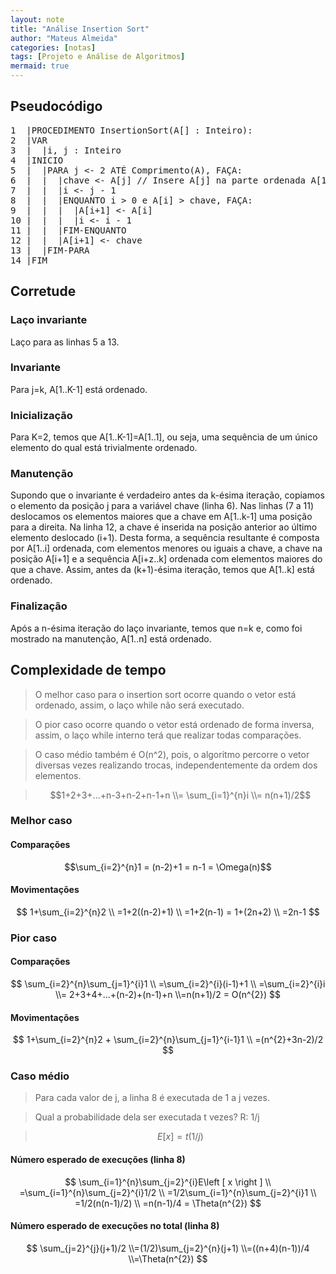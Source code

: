 ```yaml
---
layout: note
title: "Análise Insertion Sort"
author: "Mateus Almeida"
categories: [notas]
tags: [Projeto e Análise de Algoritmos]
mermaid: true
---
```


## Pseudocódigo

<pre class="responsive-latex">
1  |PROCEDIMENTO InsertionSort(A[] : Inteiro):
2  |VAR
3  |  |i, j : Inteiro
4  |INICIO
5  |  |PARA j <- 2 ATÉ Comprimento(A), FAÇA:
6  |  |  |chave <- A[j] // Insere A[j] na parte ordenada A[1..j-1]
7  |  |  |i <- j - 1
8  |  |  |ENQUANTO i > 0 e A[i] > chave, FAÇA:
9  |  |  |  |A[i+1] <- A[i]
10 |  |  |  |i <- i - 1
11 |  |  |FIM-ENQUANTO
12 |  |  |A[i+1] <- chave
13 |  |FIM-PARA
14 |FIM
</pre>

## Corretude

### Laço invariante
Laço para as linhas 5 a 13.

### Invariante
Para j=k, A[1..K-1] está ordenado.

### Inicialização
Para K=2, temos que A[1..K-1]=A[1..1], ou seja, uma sequência de um único elemento do qual está trivialmente ordenado.

### Manutenção
Supondo que o invariante é verdadeiro antes da k-ésima iteração, copiamos o elemento da posição j para a variável chave (linha 6). Nas linhas (7 a 11) deslocamos os elementos maiores que a chave em A[1..k-1] uma posição para a direita. Na linha 12, a chave é inserida na posição anterior ao último elemento deslocado (i+1). Desta forma, a sequência resultante é composta por A[1..i] ordenada, com elementos menores ou iguais a chave, a chave na posição A[i+1] e a sequência A[i+z..k] ordenada com elementos maiores do que a chave. Assim, antes da (k+1)-ésima iteração, temos que A[1..k] está ordenado. 

### Finalização
Após a n-ésima iteração do laço invariante, temos que n=k e, como foi mostrado na manutenção, A[1..n] está ordenado.

## Complexidade de tempo
>O melhor caso para o insertion sort ocorre quando o vetor está ordenado, assim, o laço while não será executado. 

>O pior caso ocorre quando o vetor está ordenado de forma inversa, assim, o laço while interno terá que realizar todas comparações.

>O caso médio também é O(n^2), pois, o algoritmo percorre o vetor diversas vezes realizando trocas, independentemente da ordem dos elementos.

>$$1+2+3+...+n-3+n-2+n-1+n 
>\\= \sum_{i=1}^{n}i \\= n(n+1)/2$$

### Melhor caso

#### Comparações

$$\sum_{i=2}^{n}1 = (n-2)+1 = n-1 = \Omega(n)$$

#### Movimentações

$$
1+\sum_{i=2}^{n}2
\\
=1+2((n-2)+1)
\\
=1+2(n-1) = 1+(2n+2)
\\
=2n-1
$$

### Pior caso

#### Comparações

$$
\sum_{i=2}^{n}\sum_{j=1}^{i}1
\\
=\sum_{i=2}^{i}(i-1)+1
\\
=\sum_{i=2}^{i}i 
\\= 2+3+4+...+(n-2)+(n-1)+n
\\=n(n+1)/2 = O(n^{2})
$$

#### Movimentações

$$
1+\sum_{i=2}^{n}2 + \sum_{i=2}^{n}\sum_{j=1}^{i-1}1
\\
=(n^{2}+3n-2)/2
$$

### Caso médio
>Para cada valor de j, a linha 8 é executada de 1 a j vezes.

>Qual a probabilidade dela ser executada t vezes? R: 1/j

>$$E\left [ x \right ] = t(1/j)$$

#### Número esperado de execuções (linha 8)

$$
\sum_{i=1}^{n}\sum_{j=2}^{i}E\left [ x \right ]
\\
=\sum_{i=1}^{n}\sum_{j=2}^{i}1/2
\\
=1/2\sum_{i=1}^{n}\sum_{j=2}^{i}1
\\
=1/2(n(n-1)/2)
\\
=n(n-1)/4 = \Theta(n^{2})
$$

#### Número esperado de execuções no total (linha 8)

$$
\sum_{j=2}^{j}(j+1)/2
\\=(1/2)\sum_{j=2}^{n}(j+1)
\\=((n+4)(n-1))/4
\\=\Theta(n^{2})
$$